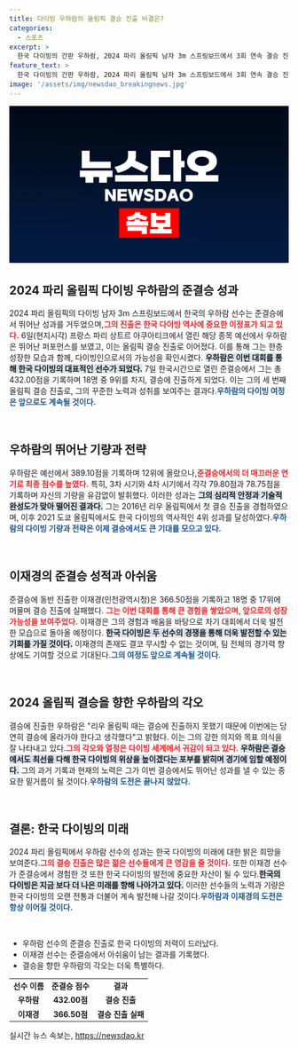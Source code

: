 ```yaml
---
title: 다이빙 우하람의 올림픽 결승 진출 비결은?
categories:
  - 스포츠
excerpt: >
  한국 다이빙의 간판 우하람, 2024 파리 올림픽 남자 3m 스프링보드에서 3회 연속 결승 진출! 준결승에서 매끄러운 입수로 432점 기록, 결승에서의 기적을 꿈꾸다.
feature_text: >
  한국 다이빙의 간판 우하람, 2024 파리 올림픽 남자 3m 스프링보드에서 3회 연속 결승 진출! 준결승에서 매끄러운 입수로 432점 기록, 결승에서의 기적을 꿈꾸다.
image: '/assets/img/newsdao_breakingnews.jpg'
---
```


<p><img src="/assets/img/newsdao_breakingnews.jpg" alt="koreaapp 속보" /></p>

<h2 data-ke-size="size26">2024 파리 올림픽 다이빙 우하람의 준결승 성과</h2>

<p data-ke-size="size16">2024 파리 올림픽의 다이빙 남자 3m 스프링보드에서 한국의 우하람 선수는 준결승에서 뛰어난 성과를 거두었으며,<b><span style="color: #ee2323;">그의 진출은 한국 다이빙 역사에 중요한 이정표가 되고 있다.</span></b> 6일(현지시각) 프랑스 파리 상트르 아쿠아티크에서 열린 해당 종목 예선에서 우하람은 뛰어난 퍼포먼스를 보였고, 이는 올림픽 결승 진출로 이어졌다. 이를 통해 그는 한층 성장한 모습과 함께, 다이빙인으로서의 가능성을 확인시켰다. <b><span style="background-color: #21538527;">우하람은 이번 대회를 통해 한국 다이빙의 대표적인 선수가 되었다.</span></b> 7일 한국시간으로 열린 준결승에서 그는 총 432.00점을 기록하며 18명 중 9위를 차지, 결승에 진출하게 되었다. 이는 그의 세 번째 올림픽 결승 진출로, 그의 꾸준한 노력과 성취를 보여주는 결과다.<b><span style="color: #1a5490;">우하람의 다이빙 여정은 앞으로도 계속될 것이다.</span></b></p>

<p data-ke-size="size16">&nbsp;</p>

<h2 data-ke-size="size26">우하람의 뛰어난 기량과 전략</h2>

<p data-ke-size="size16">우하람은 예선에서 389.10점을 기록하며 12위에 올랐으나,<b><span style="color: #ee2323;">준결승에서의 더 매끄러운 연기로 최종 점수를 높였다.</span></b> 특히, 3차 시기와 4차 시기에서 각각 79.80점과 78.75점을 기록하며 자신의 기량을 유감없이 발휘했다. 이러한 성과는 <b><span style="background-color: #21538527;">그의 심리적 안정과 기술적 완성도가 맞아 떨어진 결과다.</span></b> 그는 2016년 리우 올림픽에서 첫 결승 진출을 경험하였으며, 이후 2021 도쿄 올림픽에서도 한국 다이빙의 역사적인 4위 성과를 달성하였다.<b><span style="color: #1a5490;">우하람의 다이빙 기량과 전략은 이제 결승에서도 큰 기대를 모으고 있다.</span></b></p>

<p data-ke-size="size16">&nbsp;</p>

<h2 data-ke-size="size26">이재경의 준결승 성적과 아쉬움</h2>

<p data-ke-size="size16">준결승에 동반 진출한 이재경(인천광역시청)은 366.50점을 기록하고 18명 중 17위에 머물며 결승 진출에 실패했다. <b><span style="color: #ee2323;">그는 이번 대회를 통해 큰 경험을 쌓았으며, 앞으로의 성장 가능성을 보여주었다.</span></b> 이재경은 그의 경험과 배움을 바탕으로 차기 대회에서 더욱 발전한 모습으로 돌아올 예정이다. <b><span style="background-color: #21538527;">한국 다이빙은 두 선수의 경쟁을 통해 더욱 발전할 수 있는 기회를 가질 것이다.</span></b> 이재경의 존재도 결코 무시할 수 없는 것이며, 팀 전체의 경기력 향상에도 기여할 것으로 기대된다.<b><span style="color: #1a5490;">그의 여정도 앞으로 계속될 것이다.</span></b></p>

<p data-ke-size="size16">&nbsp;</p>

<h2 data-ke-size="size26">2024 올림픽 결승을 향한 우하람의 각오</h2>

<p data-ke-size="size16">결승에 진출한 우하람은 "리우 올림픽 때는 결승에 진출하지 못했기 때문에 이번에는 당연히 결승에 올라가야 한다고 생각했다"고 밝혔다. 이는 그의 강한 의지와 목표 의식을 잘 나타내고 있다.<b><span style="color: #ee2323;">그의 각오와 열정은 다이빙 세계에서 귀감이 되고 있다.</span></b> <b><span style="background-color: #21538527;">우하람은 결승에서도 최선을 다해 한국 다이빙의 위상을 높이겠다는 포부를 밝히며 경기에 임할 예정이다.</span></b> 그의 과거 기록과 현재의 노력은 그가 이번 결승에서도 뛰어난 성과를 낼 수 있는 중요한 밑거름이 될 것이다.<b><span style="color: #1a5490;">우하람의 도전은 끝나지 않았다.</span></b></p>

<p data-ke-size="size16">&nbsp;</p>

<h2 data-ke-size="size26">결론: 한국 다이빙의 미래</h2>

<p data-ke-size="size16">2024 파리 올림픽에서 우하람 선수의 성과는 한국 다이빙의 미래에 대한 밝은 희망을 보여준다.<b><span style="color: #ee2323;">그의 결승 진출은 많은 젊은 선수들에게 큰 영감을 줄 것이다.</span></b> 또한 이재경 선수가 준결승에서 경험한 것 또한 한국 다이빙의 발전에 중요한 자산이 될 수 있다.<b><span style="background-color: #21538527;">한국의 다이빙은 지금 보다 더 나은 미래를 향해 나아가고 있다.</span></b> 이러한 선수들의 노력과 기량은 한국 다이빙의 오랜 전통과 더불어 계속 발전해 나갈 것이다.<b><span style="color: #1a5490;">우하람과 이재경의 도전은 항상 이어질 것이다.</span></b></p>

<p data-ke-size="size16">&nbsp;</p>

<ul>
    <li>우하람 선수의 준결승 진출로 한국 다이빙의 저력이 드러났다.</li>
    <li>이재경 선수는 준결승에서 아쉬움이 남는 결과를 기록했다.</li>
    <li>결승을 향한 우하람의 각오는 더욱 특별하다.</li>
</ul>

<table>
    <tr>
        <td style="text-align: center; height: 17px;"><b>선수 이름</b></td>
        <td style="text-align: center; height: 17px;"><b>준결승 점수</b></td>
        <td style="text-align: center; height: 17px;"><b>결과</b></td>
    </tr>
    <tr>
        <td style="text-align: center; height: 17px;"><b>우하람</b></td>
        <td style="text-align: center; height: 17px;"><b>432.00점</b></td>
        <td style="text-align: center; height: 17px;"><b>결승 진출</b></td>
    </tr>
    <tr>
        <td style="text-align: center; height: 17px;"><b>이재경</b></td>
        <td style="text-align: center; height: 17px;"><b>366.50점</b></td>
        <td style="text-align: center; height: 17px;"><b>결승 진출 실패</b></td>
    </tr>
</table>
실시간 뉴스 속보는, <a href="https://newsdao.kr" rel="dofollow">https://newsdao.kr</a>


